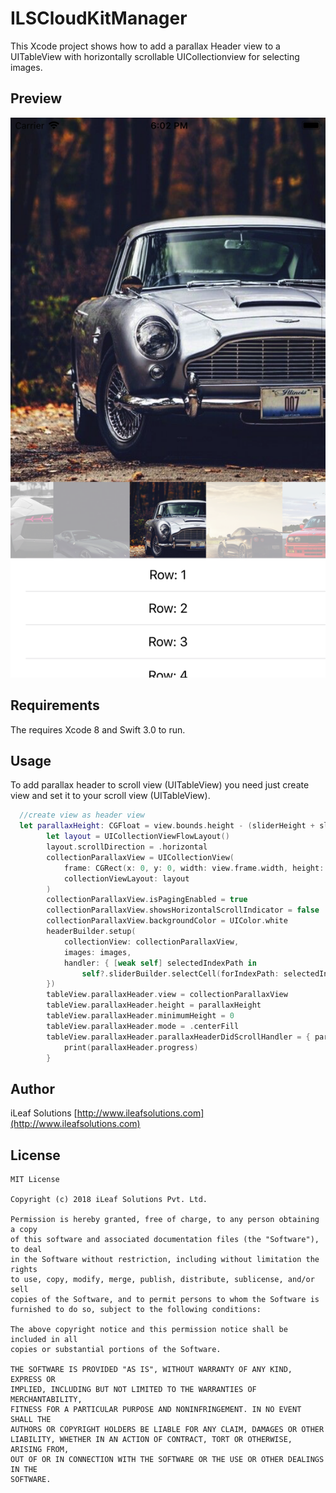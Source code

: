 

# ILSCloudKitManager

This Xcode project shows how to add a parallax Header view to a UITableView with horizontally scrollable UICollectionview for selecting images.


## Preview
<img src="./Asset/Screenshot.png?raw=false">


## Requirements
The requires Xcode 8 and Swift 3.0 to run.


## Usage
To add parallax header to scroll view (UITableView) you need just create view and set it to your scroll view (UITableView).

```swift
  //create view as header view    
  let parallaxHeight: CGFloat = view.bounds.height - (sliderHeight + sliderPadding)
        let layout = UICollectionViewFlowLayout()
        layout.scrollDirection = .horizontal
        collectionParallaxView = UICollectionView(
            frame: CGRect(x: 0, y: 0, width: view.frame.width, height: parallaxHeight),
            collectionViewLayout: layout
        )
        collectionParallaxView.isPagingEnabled = true
        collectionParallaxView.showsHorizontalScrollIndicator = false
        collectionParallaxView.backgroundColor = UIColor.white
        headerBuilder.setup(
            collectionView: collectionParallaxView,
            images: images,
            handler: { [weak self] selectedIndexPath in
                self?.sliderBuilder.selectCell(forIndexPath: selectedIndexPath)
        })
        tableView.parallaxHeader.view = collectionParallaxView
        tableView.parallaxHeader.height = parallaxHeight
        tableView.parallaxHeader.minimumHeight = 0
        tableView.parallaxHeader.mode = .centerFill
        tableView.parallaxHeader.parallaxHeaderDidScrollHandler = { parallaxHeader in
            print(parallaxHeader.progress)
        }
```


## Author
iLeaf Solutions
 [http://www.ileafsolutions.com](http://www.ileafsolutions.com)


## License

    MIT License

	Copyright (c) 2018 iLeaf Solutions Pvt. Ltd.

	Permission is hereby granted, free of charge, to any person obtaining a copy
	of this software and associated documentation files (the "Software"), to deal
	in the Software without restriction, including without limitation the rights
	to use, copy, modify, merge, publish, distribute, sublicense, and/or sell
	copies of the Software, and to permit persons to whom the Software is
	furnished to do so, subject to the following conditions:

	The above copyright notice and this permission notice shall be included in all
	copies or substantial portions of the Software.

	THE SOFTWARE IS PROVIDED "AS IS", WITHOUT WARRANTY OF ANY KIND, EXPRESS OR
	IMPLIED, INCLUDING BUT NOT LIMITED TO THE WARRANTIES OF MERCHANTABILITY,
	FITNESS FOR A PARTICULAR PURPOSE AND NONINFRINGEMENT. IN NO EVENT SHALL THE
	AUTHORS OR COPYRIGHT HOLDERS BE LIABLE FOR ANY CLAIM, DAMAGES OR OTHER
	LIABILITY, WHETHER IN AN ACTION OF CONTRACT, TORT OR OTHERWISE, ARISING FROM,
	OUT OF OR IN CONNECTION WITH THE SOFTWARE OR THE USE OR OTHER DEALINGS IN THE
	SOFTWARE.

    

